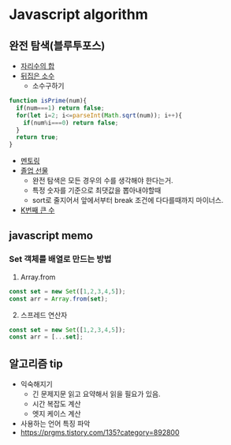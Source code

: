 # Javascript algorithm
## 완전 탐색(블루투포스)
- [자리수의 합](/section04/pb01.js)
- [뒤집은 소수](/section04/pb02.js)
  - 소수구하기
```jsx
function isPrime(num){
  if(num===1) return false;
  for(let i=2; i<=parseInt(Math.sqrt(num)); i++){
    if(num%i===0) return false;
  }
  return true;
}
```

- [멘토링](/section04/pb03.js)
- [졸업 선물](/section04/pb04.js)
  - 완전 탐색은 모든 경우의 수를 생각해야 한다는거.
  - 특정 숫자를 기준으로 최댓값을 뽑아내야할때
  - sort로 줄지어서 앞에서부터 break 조건에 다다를때까지 마이너스.
- [K번째 큰 수](/section04/pb05.js)


## javascript memo
### Set 객체를 배열로 만드는 방법
1. Array.from
```jsx
const set = new Set([1,2,3,4,5]);
const arr = Array.from(set);
```
2. 스프레드 연산자
```jsx
const set = new Set([1,2,3,4,5]);
const arr = [...set];
```

## 알고리즘 tip
- 익숙해지기
  - 긴 문제지문 읽고 요약해서 읽을 필요가 있음.
  - 시간 복잡도 계산
  - 엣지 케이스 계산
- 사용하는 언어 특징 파악
- https://prgms.tistory.com/135?category=892800